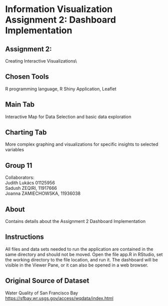 # Information Visualization Assignment 2: Dashboard Implementation

## Assignment 2:
Creating Interactive Visualizations\

## Chosen Tools 
R programming language, R Shiny Application, Leaflet 

## Main Tab
Interactive Map for Data Selection and basic data exploration

## Charting Tab
More complex graphing and visualizations for specific insights to selected variables

## Group 11
Collaborators:\
  Judith Lukács 01125956\
  Sadush ZEQIRI, 11917666\
  Joanna ZAMIECHOWSKA, 11936038
  
## About
Contains details about the Assignment 2 Dashboard Implementation 

## Instructions
All files and data sets needed to run the application are contained in the same directory and should not be moved. Open the file app.R in RStudio, set the working directory to the file location, and run it. The dashboard will be visible in the Viewer Pane, or it can also be opened in a web browser. 

## Original Source of Dataset
Water Quality of San Francisco Bay
https://sfbay.wr.usgs.gov/access/wqdata/index.html

